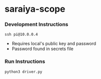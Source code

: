 # saraiya-scope

### Development Instructions
```ssh pi@10.0.0.4```
- Requires local's public key and password 
- Password found in secrets file 

### Run Instructions 
```python3 driver.py```